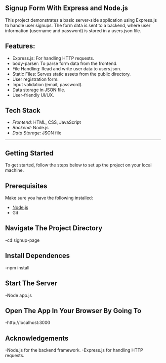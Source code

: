 ## Signup Form With Express and Node.js
This project demonstrates a basic server-side application using Express.js to handle user signups.
The form data is sent to a backend, where user information (username and password) is stored in a users.json file.

## Features:

- Express.js: For handling HTTP requests.
- body-parser: To parse form data from the frontend.
- File Handling: Read and write user data to users.json.
- Static Files: Serves static assets from the public directory.
- User registration form.
- Input validation (email, password).
- Data storage in JSON file.
- User-friendly UI/UX.
  
## Tech Stack
- *Frontend:* HTML, CSS, JavaScript
- *Backend:* Node.js
- *Data Storage:* JSON file

---

## Getting Started

To get started, follow the steps below to set up the project on your local machine.

## Prerequisites

Make sure you have the following installed:
- [Node.js](https://nodejs.org/en/)
- Git
## Navigate The Project Directory
-cd signup-page
## Install Dependences
-npm install
## Start The Server
-Node app.js
## Open The App In Your Browser By Going To
-http://localhost:3000

## Acknowledgements
-Node.js for the backend framework.
-Express.js for handling HTTP requests.




